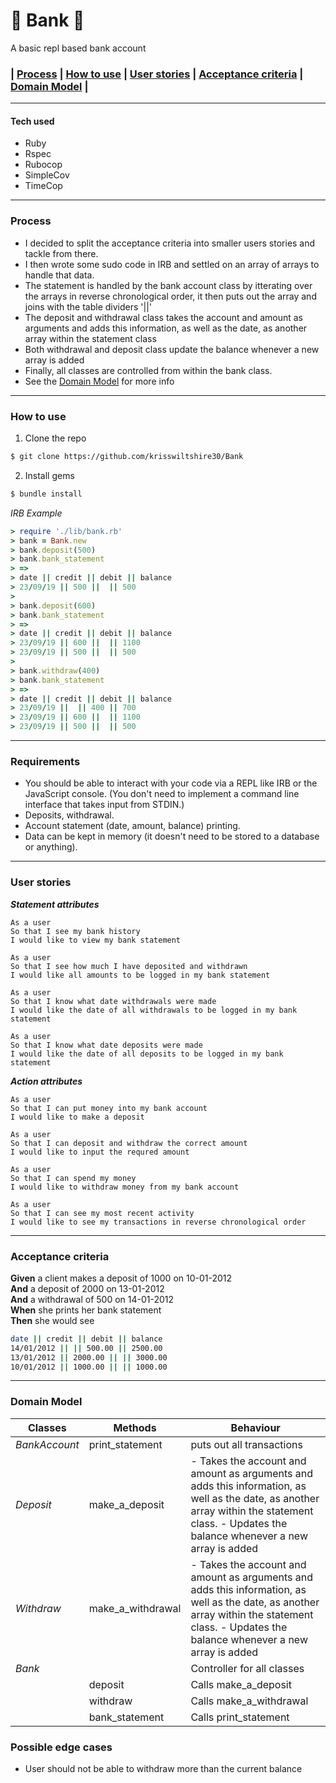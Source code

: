 # :bank: Bank :bank:
A basic repl based bank account

### | [Process](#Process) | [How to use](#How-to-use) | [User stories](#User-stories) | [Acceptance criteria](#Acceptance-criteria) | [Domain Model](#Domain-model) |
-----
#### Tech used
- Ruby
- Rspec
- Rubocop
- SimpleCov
- TimeCop
-----
### Process
- I decided to split the acceptance criteria into smaller users stories and tackle from there. 
- I then wrote some sudo code in IRB and settled on an array of arrays to handle that data.
- The statement is handled by the bank account class by itterating over the arrays in reverse chronological order, it then puts out the array and joins with the table dividers '||'
- The deposit and withdrawal class takes the account and amount as arguments and adds this information, as well as the date, as another array within the statement class
- Both withdrawal and deposit class update the balance whenever a new array is added
- Finally, all classes are controlled from within the bank class.
- See the [Domain Model](#Domain-model) for more info
-----
### How to use
1. Clone the repo
```bash
$ git clone https://github.com/krisswiltshire30/Bank
```
2. Install gems
```bash
$ bundle install
```

*IRB Example*
```ruby
> require './lib/bank.rb'
> bank = Bank.new
> bank.deposit(500)
> bank.bank_statement
> =>
> date || credit || debit || balance
> 23/09/19 || 500 ||  || 500
>
> bank.deposit(600)
> bank.bank_statement
> =>
> date || credit || debit || balance
> 23/09/19 || 600 ||  || 1100
> 23/09/19 || 500 ||  || 500
>
> bank.withdraw(400)
> bank.bank_statement
> =>
> date || credit || debit || balance
> 23/09/19 ||  || 400 || 700
> 23/09/19 || 600 ||  || 1100
> 23/09/19 || 500 ||  || 500
```

---
### Requirements

* You should be able to interact with your code via a REPL like IRB or the JavaScript console.  (You don't need to implement a command line interface that takes input from STDIN.)
* Deposits, withdrawal.
* Account statement (date, amount, balance) printing.
* Data can be kept in memory (it doesn't need to be stored to a database or anything).

---
### User stories
_**Statement attributes**_
```
As a user
So that I see my bank history
I would like to view my bank statement
```
```
As a user
So that I see how much I have deposited and withdrawn
I would like all amounts to be logged in my bank statement
```
```
As a user
So that I know what date withdrawals were made
I would like the date of all withdrawals to be logged in my bank statement
```
```
As a user
So that I know what date deposits were made
I would like the date of all deposits to be logged in my bank statement
```
_**Action attributes**_
```
As a user
So that I can put money into my bank account
I would like to make a deposit
```
```
As a user
So that I can deposit and withdraw the correct amount
I would like to input the requred amount
```
```
As a user
So that I can spend my money
I would like to withdraw money from my bank account
```
```
As a user
So that I can see my most recent activity
I would like to see my transactions in reverse chronological order
```
---
### Acceptance criteria

**Given** a client makes a deposit of 1000 on 10-01-2012  
**And** a deposit of 2000 on 13-01-2012  
**And** a withdrawal of 500 on 14-01-2012  
**When** she prints her bank statement  
**Then** she would see

```bash
date || credit || debit || balance
14/01/2012 || || 500.00 || 2500.00
13/01/2012 || 2000.00 || || 3000.00
10/01/2012 || 1000.00 || || 1000.00
```
---

### Domain Model
|    Classes    |      Methods    |                 Behaviour                     |
|---------------|-----------------|-----------------------------------------------|
|*BankAccount*  |print_statement  |puts out all transactions                      |
|*Deposit*      |make_a_deposit   |- Takes the account and amount as arguments and adds this information, as well as the date, as another array within the statement class. - Updates the balance whenever a new array is added                                               |
|*Withdraw*     |make_a_withdrawal|- Takes the account and amount as arguments and adds this information, as well as the date, as another array within the statement class. - Updates the balance whenever a new array is added                                               |
|*Bank*         |                 |Controller for all classes                     |
|               |deposit          |Calls make_a_deposit                           |
|               |withdraw         |Calls make_a_withdrawal                        |
|               |bank_statement   |Calls print_statement                          |

### Possible edge cases

- User should not be able to withdraw more than the current balance
